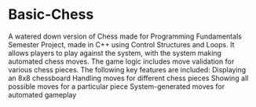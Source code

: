 # Basic-Chess
A watered down version of Chess made for Programming Fundamentals Semester Project, made in C++ using Control Structures and Loops.
It allows players to play against the system, with the system making automated chess moves. The game logic includes move validation for various chess pieces. The following key features are included:
Displaying an 8x8 chessboard
Handling moves for different chess pieces
Showing all possible moves for a particular piece
System-generated moves for automated gameplay
